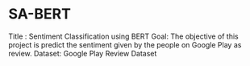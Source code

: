 # SA-BERT

Title : Sentiment Classification using BERT
Goal: The objective of this project is predict the sentiment given by the people on Google Play as review.
Dataset: Google Play Review Dataset

